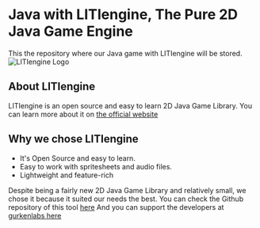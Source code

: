 # Java with LITIengine, The Pure 2D Java Game Engine
This the repository where our Java game with LITIengine will be stored.
![LITIengine Logo](https://raw.githubusercontent.com/gurkenlabs/litiengine/master/resources/LITIEngine_Logo_big.png)

## About LITIengine
LITIengine is an open source and easy to learn 2D Java Game Library. You can learn more about it on [the official website](https://litiengine.com/)

## Why we chose LITIengine
* It's Open Source and easy to learn.
* Easy to work with spritesheets and audio files.
* Lightweight and feature-rich

Despite being a fairly new 2D Java Game Library and relatively small, we chose it because it suited our needs the best.
You can check the Github repository of this tool [here](https://github.com/gurkenlabs/litiengine)
And you can support the developers at [gurkenlabs here](https://gurkenlabs.de/)
